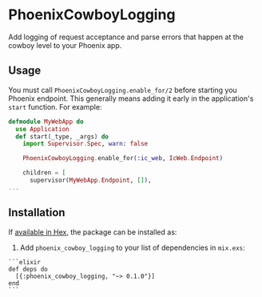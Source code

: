 # PhoenixCowboyLogging

Add logging of request acceptance and parse errors that happen at the cowboy level to your Phoenix app.

## Usage

You must call `PhoenixCowboyLogging.enable_for/2` before starting you Phoenix endpoint. This generally means adding it early in the application's `start` function. For example:

```elixir
defmodule MyWebApp do
  use Application
  def start(_type, _args) do
    import Supervisor.Spec, warn: false

    PhoenixCowboyLogging.enable_for(:ic_web, IcWeb.Endpoint)

    children = [
      supervisor(MyWebApp.Endpoint, []),
...
```


## Installation

If [available in Hex](https://hex.pm/docs/publish), the package can be installed as:

  1. Add `phoenix_cowboy_logging` to your list of dependencies in `mix.exs`:

    ```elixir
    def deps do
      [{:phoenix_cowboy_logging, "~> 0.1.0"}]
    end
    ```

